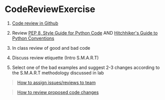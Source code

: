 # CodeReviewExercise

1. [Code review in Github](https://github.com/features/code-review/) 
2. Review [PEP 8, Style Guide for Python Code](https://www.python.org/dev/peps/pep-0008/) AND [Hitchhiker's Guide to Python Conventions](https://docs.python-guide.org/writing/style/#conventions)

2. In class review of good and bad code 

3. Discuss review etiquette (Intro S.M.A.R.T)

4. Select one of the bad examples and suggest 2-3 changes according to the S.M.A.R.T methodology discussed in lab 
> [How to assign issues/reviews to team](https://help.github.com/en/articles/assigning-issues-and-pull-requests-to-other-github-users)

> [How to review proposed code changes](https://help.github.com/en/articles/reviewing-proposed-changes-in-a-pull-request)

